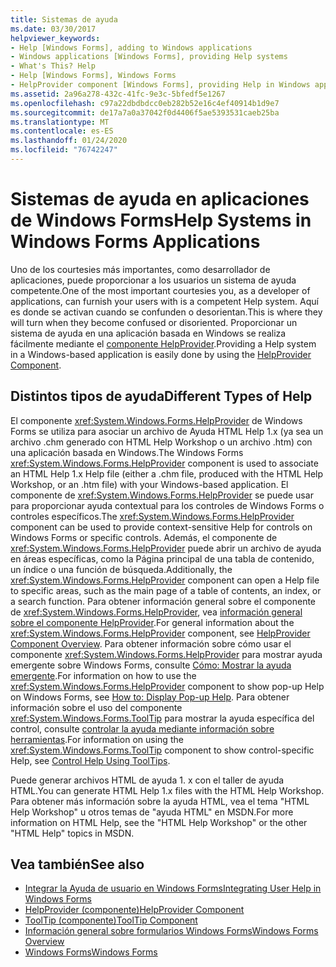 ```yaml
---
title: Sistemas de ayuda
ms.date: 03/30/2017
helpviewer_keywords:
- Help [Windows Forms], adding to Windows applications
- Windows applications [Windows Forms], providing Help systems
- What's This? Help
- Help [Windows Forms], Windows Forms
- HelpProvider component [Windows Forms], providing Help in Windows applications
ms.assetid: 2a96a278-432c-41fc-9e3c-5bfedf5e1267
ms.openlocfilehash: c97a22dbdbdcc0eb282b52e16c4ef40914b1d9e7
ms.sourcegitcommit: de17a7a0a37042f0d4406f5ae5393531caeb25ba
ms.translationtype: MT
ms.contentlocale: es-ES
ms.lasthandoff: 01/24/2020
ms.locfileid: "76742247"
---
```

# <a name="help-systems-in-windows-forms-applications"></a><span data-ttu-id="95f6d-102">Sistemas de ayuda en aplicaciones de Windows Forms</span><span class="sxs-lookup"><span data-stu-id="95f6d-102">Help Systems in Windows Forms Applications</span></span>
<span data-ttu-id="95f6d-103">Uno de los courtesies más importantes, como desarrollador de aplicaciones, puede proporcionar a los usuarios un sistema de ayuda competente.</span><span class="sxs-lookup"><span data-stu-id="95f6d-103">One of the most important courtesies you, as a developer of applications, can furnish your users with is a competent Help system.</span></span> <span data-ttu-id="95f6d-104">Aquí es donde se activan cuando se confunden o desorientan.</span><span class="sxs-lookup"><span data-stu-id="95f6d-104">This is where they will turn when they become confused or disoriented.</span></span> <span data-ttu-id="95f6d-105">Proporcionar un sistema de ayuda en una aplicación basada en Windows se realiza fácilmente mediante el [componente HelpProvider](../controls/helpprovider-component-windows-forms.md).</span><span class="sxs-lookup"><span data-stu-id="95f6d-105">Providing a Help system in a Windows-based application is easily done by using the [HelpProvider Component](../controls/helpprovider-component-windows-forms.md).</span></span>  
  
## <a name="different-types-of-help"></a><span data-ttu-id="95f6d-106">Distintos tipos de ayuda</span><span class="sxs-lookup"><span data-stu-id="95f6d-106">Different Types of Help</span></span>  
 <span data-ttu-id="95f6d-107">El componente <xref:System.Windows.Forms.HelpProvider> de Windows Forms se utiliza para asociar un archivo de Ayuda HTML Help 1.x (ya sea un archivo .chm generado con HTML Help Workshop o un archivo .htm) con una aplicación basada en Windows.</span><span class="sxs-lookup"><span data-stu-id="95f6d-107">The Windows Forms <xref:System.Windows.Forms.HelpProvider> component is used to associate an HTML Help 1.x Help file (either a .chm file, produced with the HTML Help Workshop, or an .htm file) with your Windows-based application.</span></span> <span data-ttu-id="95f6d-108">El componente de <xref:System.Windows.Forms.HelpProvider> se puede usar para proporcionar ayuda contextual para los controles de Windows Forms o controles específicos.</span><span class="sxs-lookup"><span data-stu-id="95f6d-108">The <xref:System.Windows.Forms.HelpProvider> component can be used to provide context-sensitive Help for controls on Windows Forms or specific controls.</span></span> <span data-ttu-id="95f6d-109">Además, el componente de <xref:System.Windows.Forms.HelpProvider> puede abrir un archivo de ayuda en áreas específicas, como la Página principal de una tabla de contenido, un índice o una función de búsqueda.</span><span class="sxs-lookup"><span data-stu-id="95f6d-109">Additionally, the <xref:System.Windows.Forms.HelpProvider> component can open a Help file to specific areas, such as the main page of a table of contents, an index, or a search function.</span></span> <span data-ttu-id="95f6d-110">Para obtener información general sobre el componente de <xref:System.Windows.Forms.HelpProvider>, vea [información general sobre el componente HelpProvider](../controls/helpprovider-component-overview-windows-forms.md).</span><span class="sxs-lookup"><span data-stu-id="95f6d-110">For general information about the <xref:System.Windows.Forms.HelpProvider> component, see [HelpProvider Component Overview](../controls/helpprovider-component-overview-windows-forms.md).</span></span> <span data-ttu-id="95f6d-111">Para obtener información sobre cómo usar el componente <xref:System.Windows.Forms.HelpProvider> para mostrar ayuda emergente sobre Windows Forms, consulte [Cómo: Mostrar la ayuda emergente](how-to-display-pop-up-help.md).</span><span class="sxs-lookup"><span data-stu-id="95f6d-111">For information on how to use the <xref:System.Windows.Forms.HelpProvider> component to show pop-up Help on Windows Forms, see [How to: Display Pop-up Help](how-to-display-pop-up-help.md).</span></span> <span data-ttu-id="95f6d-112">Para obtener información sobre el uso del componente <xref:System.Windows.Forms.ToolTip> para mostrar la ayuda específica del control, consulte [controlar la ayuda mediante información sobre herramientas](control-help-using-tooltips.md).</span><span class="sxs-lookup"><span data-stu-id="95f6d-112">For information on using the <xref:System.Windows.Forms.ToolTip> component to show control-specific Help, see [Control Help Using ToolTips](control-help-using-tooltips.md).</span></span>  
  
 <span data-ttu-id="95f6d-113">Puede generar archivos HTML de ayuda 1. x con el taller de ayuda HTML.</span><span class="sxs-lookup"><span data-stu-id="95f6d-113">You can generate HTML Help 1.x files with the HTML Help Workshop.</span></span> <span data-ttu-id="95f6d-114">Para obtener más información sobre la ayuda HTML, vea el tema "HTML Help Workshop" u otros temas de "ayuda HTML" en MSDN.</span><span class="sxs-lookup"><span data-stu-id="95f6d-114">For more information on HTML Help, see the "HTML Help Workshop" or the other "HTML Help" topics in MSDN.</span></span>  
  
## <a name="see-also"></a><span data-ttu-id="95f6d-115">Vea también</span><span class="sxs-lookup"><span data-stu-id="95f6d-115">See also</span></span>

- [<span data-ttu-id="95f6d-116">Integrar la Ayuda de usuario en Windows Forms</span><span class="sxs-lookup"><span data-stu-id="95f6d-116">Integrating User Help in Windows Forms</span></span>](integrating-user-help-in-windows-forms.md)
- [<span data-ttu-id="95f6d-117">HelpProvider (componente)</span><span class="sxs-lookup"><span data-stu-id="95f6d-117">HelpProvider Component</span></span>](../controls/helpprovider-component-windows-forms.md)
- [<span data-ttu-id="95f6d-118">ToolTip (componente)</span><span class="sxs-lookup"><span data-stu-id="95f6d-118">ToolTip Component</span></span>](../controls/tooltip-component-windows-forms.md)
- [<span data-ttu-id="95f6d-119">Información general sobre formularios Windows Forms</span><span class="sxs-lookup"><span data-stu-id="95f6d-119">Windows Forms Overview</span></span>](../windows-forms-overview.md)
- [<span data-ttu-id="95f6d-120">Windows Forms</span><span class="sxs-lookup"><span data-stu-id="95f6d-120">Windows Forms</span></span>](../index.md)
